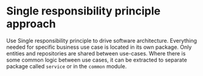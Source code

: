 # Single responsibility principle approach

Use Single responsibility principle to drive software architecture.
Everything needed for specific business use case is located in its own package.
Only entities and repositories are shared between use-cases.
Where there is some common logic between use cases, it can be extracted to separate package called `service` or in the `common` module.
